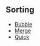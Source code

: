 Sorting
---

-   [Bubble](MyBubble.java)
-   [Merge](/Algorithm/Sorting/MyMerge.java)
-   [Quick](MyQuick.java)